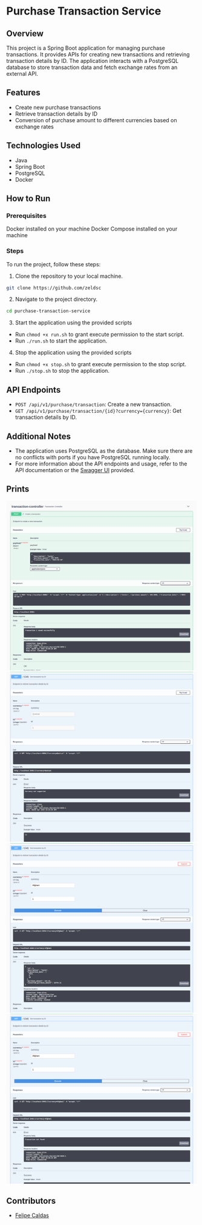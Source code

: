 # Purchase Transaction Service

## Overview
This project is a Spring Boot application for managing purchase transactions. It provides APIs for creating new transactions and retrieving transaction details by ID. The application interacts with a PostgreSQL database to store transaction data and fetch exchange rates from an external API.

## Features
- Create new purchase transactions
- Retrieve transaction details by ID
- Conversion of purchase amount to different currencies based on exchange rates
## Technologies Used
- Java
- Spring Boot
- PostgreSQL
- Docker
## How to Run
### Prerequisites
Docker installed on your machine
Docker Compose installed on your machine

### Steps
To run the project, follow these steps:

1. Clone the repository to your local machine.
```bash
git clone https://github.com/zeldsc
```
2. Navigate to the project directory.
```bash
cd purchase-transaction-service
```
3. Start the application using the provided scripts
- Run `chmod +x run.sh` to grant execute permission to the start script.
- Run `./run.sh` to start the application.
4. Stop the application using the provided scripts
- Run `chmod +x stop.sh` to grant execute permission to the stop script.
- Run `./stop.sh` to stop the application.

## API Endpoints
- `POST /api/v1/purchase/transaction`: Create a new transaction.
- `GET /api/v1/purchase/transaction/{id}?currency={currency}`: Get transaction details by ID.

## Additional Notes
- The application uses PostgreSQL as the database. Make sure there are no conflicts with ports if you have PostgreSQL running locally.
- For more information about the API endpoints and usage, refer to the API documentation or the [Swagger UI](http://localhost:8080/swagger-ui/index.html) provided.

## Prints
![Create transaction](./images/1.png "Create transaction")
![Fails to get transaction](./images/2.png "Search transaction with not supported currency")
![Get transaction](./images/3.png "Search transaction with supported currency")
![Transaction not Found](./images/4.png "Transaction not Found")

## Contributors
- [Felipe Caldas](https://github.com/zeldsc)

